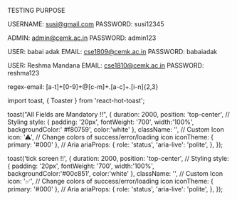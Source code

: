 TESTING PURPOSE

USERNAME:	susi@gmail.com
PASSWORD:	susi12345	


ADMIN:      admin@cemk.ac.in
PASSWORD:   admin123

USER:       babai adak 
EMAIL:      cse1809@cemk.ac.in
PASSWORD:   babaiadak


USER:       Reshma Mandana 
EMAIL:      cse1810@cemk.ac.in
PASSWORD:   reshma123

regex-email:      [a-t]+[0-9]+@[c-m]+\.[a-c]+\.[i-n]{2,3}

import toast, { Toaster } from 'react-hot-toast';

<!--

<Toaster  position="top-right" reverseOrder={false}  />


-->
toast("All Fields are Mandatory !!", {
                duration: 2000,
                position: 'top-center',
                // Styling
                style: {
                    padding: '20px',
                    fontWeight: '700',
                    width:'100%',
                    backgroundColor:' #f80759',
                    color:'white'
                },
                className: '',
                // Custom Icon
                icon: '⚠',
                // Change colors of success/error/loading icon
                iconTheme: {
                  primary: '#000'
                },
                // Aria
                ariaProps: {
                  role: 'status',
                  'aria-live': 'polite',
                },
              });



 toast('tick screen !!', {
            duration: 2000,
            position: 'top-center',
            // Styling
            style: {
                padding: '20px',
                fontWeight: '700',
                width:'100%',
                backgroundColor:'#00c851',
                color:'white'
            },
            className: '',
            // Custom Icon
            icon: '✅',
            // Change colors of success/error/loading icon
            iconTheme: {
              primary: '#000'
            },
            // Aria
            ariaProps: {
              role: 'status',
              'aria-live': 'polite',
            },
          });
